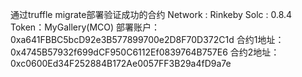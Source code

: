 通过truffle migrate部署验证成功的合约
Network : Rinkeby    Solc : 0.8.4
Token：MyGallery(MCO)
部署账户：0xa641FBBC5bcD92e3B577899700e2D8F70D372C1d
合约1地址：0x4745B57932f699dCF950C6112Ef0839764B757E6
合约2地址：0xc0600Ed34F252884B172Ae0057FF3B29a4fD9a7e